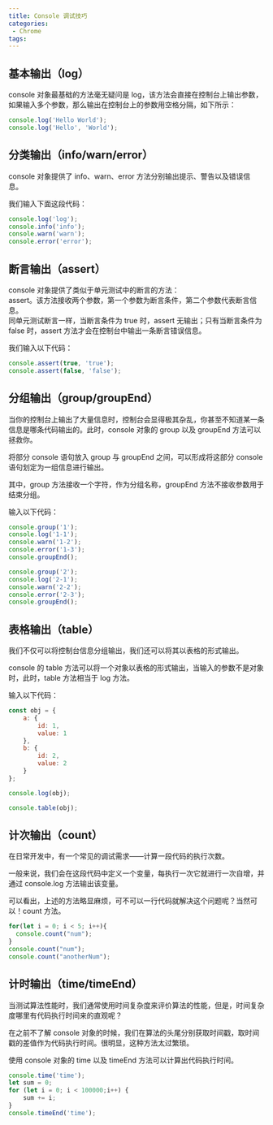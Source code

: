 ```yaml
---
title: Console 调试技巧
categories:
 - Chrome
tags:
---
```


## 基本输出（log）

console 对象最基础的方法毫无疑问是 log，该方法会直接在控制台上输出参数，如果输入多个参数，那么输出在控制台上的参数用空格分隔，如下所示：

```javascript
console.log('Hello World');
console.log('Hello', 'World');
```

## 分类输出（info/warn/error）

console 对象提供了 info、warn、error 方法分别输出提示、警告以及错误信息。

我们输入下面这段代码：

```javascript
console.log('log');
console.info('info');
console.warn('warn');
console.error('error');
```

## 断言输出（assert）

console 对象提供了类似于单元测试中的断言的方法：  
assert。该方法接收两个参数，第一个参数为断言条件，第二个参数代表断言信息。  
同单元测试断言一样，当断言条件为 true 时，assert 无输出；只有当断言条件为 false 时，assert 方法才会在控制台中输出一条断言错误信息。

我们输入以下代码：

```javascript
console.assert(true, 'true');
console.assert(false, 'false');
```

## 分组输出（group/groupEnd）

当你的控制台上输出了大量信息时，控制台会显得极其杂乱，你甚至不知道某一条信息是哪条代码输出的。此时，console 对象的 group 以及 groupEnd 方法可以拯救你。

将部分 console 语句放入 group 与 groupEnd 之间，可以形成将这部分 console 语句划定为一组信息进行输出。

其中，group 方法接收一个字符，作为分组名称，groupEnd 方法不接收参数用于结束分组。

输入以下代码：

```javascript
console.group('1');
console.log('1-1');
console.warn('1-2');
console.error('1-3');
console.groupEnd();

console.group('2');
console.log('2-1');
console.warn('2-2');
console.error('2-3');
console.groupEnd();
```

## 表格输出（table）

我们不仅可以将控制台信息分组输出，我们还可以将其以表格的形式输出。

console 的 table 方法可以将一个对象以表格的形式输出，当输入的参数不是对象时，此时，table 方法相当于 log 方法。

输入以下代码：

```javascript
const obj = {
    a: {
        id: 1,
        value: 1
    },
    b: {
        id: 2,
        value: 2
    }
};

console.log(obj);

console.table(obj);
```

## 计次输出（count）

在日常开发中，有一个常见的调试需求——计算一段代码的执行次数。

一般来说，我们会在这段代码中定义一个变量，每执行一次它就进行一次自增，并通过 console.log 方法输出该变量。

可以看出，上述的方法略显麻烦，可不可以一行代码就解决这个问题呢？当然可以！count 方法。

```javascript
for(let i = 0; i < 5; i++){
  console.count("num");
}
console.count("num");
console.count("anotherNum");
```

## 计时输出（time/timeEnd）

当测试算法性能时，我们通常使用时间复杂度来评价算法的性能，但是，时间复杂度哪里有代码执行时间来的直观呢？

在之前不了解 console 对象的时候，我们在算法的头尾分别获取时间戳，取时间戳的差值作为代码执行时间。很明显，这种方法太过繁琐。

使用 console 对象的 time 以及 timeEnd 方法可以计算出代码执行时间。

```javascript
console.time('time');
let sum = 0;
for (let i = 0; i < 100000;i++) {
    sum += i;
}
console.timeEnd('time');
```

